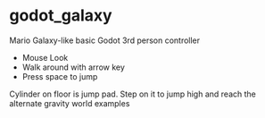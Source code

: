 # godot_galaxy
Mario Galaxy-like basic Godot 3rd person controller

- Mouse Look
- Walk around with arrow key
- Press space to jump

Cylinder on floor is jump pad. Step on it to jump high and reach the alternate gravity world examples
